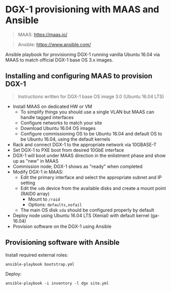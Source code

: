 
# DGX-1 provisioning with MAAS and Ansible
 
> MAAS: https://maas.io/

> Ansible: https://www.ansible.com/
  
Ansible playbook for provisioning DGX-1 running vanilla Ubuntu 16.04 via MAAS to match official DGX-1 base OS 3.x images.

## Installing and configuring MAAS to provision DGX-1

> Instructions written for DGX-1 base OS image 3.0 (Ubuntu 16.04 LTS)
   
* Install MAAS on dedicated HW or VM
    * To simplify things you should use a single VLAN but MAAS can handle tagged interfaces
    * Configure networks to match your site
    * Download Ubuntu 16.04 OS images
    * Configure commissioning OS to be Ubuntu 16.04 and default OS to be Ubuntu 16.04, using the default kernels
* Rack and connect DGX-1 to the appropriate network via 10GBASE-T
* Set DGX-1 to PXE boot from desired 10GbE interface
* DGX-1 will boot under MAAS direction in the enlistment phase and show up as "new" in MAAS
* Commission node; DGX-1 shows as "ready" when completed
* Modify DGX-1 in MAAS:
    * Edit the primary interface and select the appropriate subnet and IP setting
    * Edit the `sdb` device from the available disks and create a mount point (RAID0 array)
        * Mount to `/raid`
        * Options: `defaults,nofail`
    * The main OS disk `sda` should be configured properly by default
* Deploy node using Ubuntu 16.04 LTS (Xenial) with default kernel (ga-16.04)
* Provision software on the DGX-1 using Ansible

## Provisioning software with Ansible

Install required external roles:

`ansible-playbook bootstrap.yml`

Deploy:

`ansible-playbook -i inventory -l dgx site.yml`
